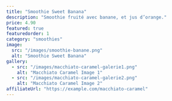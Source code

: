 ```yaml
---
title: "Smoothie Sweet Banana"
description: "Smoothie fruité avec banane, et jus d’orange."
price: 4.90
featured: true
featuredorder: 1 
category: "smoothies"
image:
  src: "/images/smoothie-banane.png"
  alt: "Smoothie Sweet Banana"
gallery:
  - src: "/images/macchiato-caramel-galerie1.png"
    alt: "Macchiato Caramel Image 1"
  - src: "/images/macchiato-caramel-galerie2.png"
    alt: "Macchiato Caramel Image 2"
affiliateUrl: "https://example.com/macchiato-caramel"
---
```

